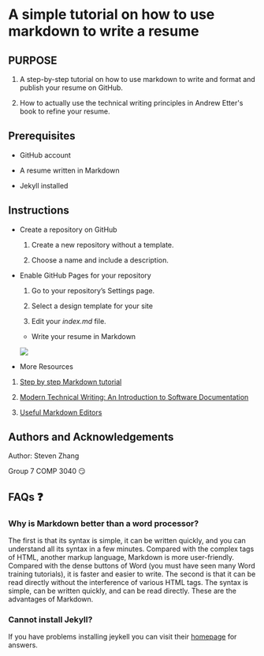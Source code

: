 # **A simple tutorial on how to use markdown to write a resume**

## **PURPOSE**

1.  A step-by-step tutorial on how to use markdown to write and format and
    publish your resume on GitHub.

2.  How to actually use the technical writing principles in Andrew Etter's book
    to refine your resume.

## **Prerequisites**

-   GitHub account

-   A resume written in Markdown

-   Jekyll installed

## **Instructions**

-   Create a repository on GitHub

    1.  Create a new repository without a template.

    2.  Choose a name and include a description.

-   Enable GitHub Pages for your repository

    1.  Go to your repository’s Settings page.

    2.  Select a design template for your site

    3.  Edit your *index.md* file.

    -   Write your resume in Markdown

    ![](https://imgur.com/3EMAGbt.gif)

-   More Resources

1.  [Step by step Markdown tutorial](https://www.markdowntutorial.com/)

2.  [Modern Technical Writing: An Introduction to Software
    Documentation](https://www.amazon.ca/Modern-Technical-Writing-Introduction-Documentation-ebook/dp/B01A2QL9SS)

3.  [Useful Markdown
    Editors](https://opensource.com/article/21/10/markdown-editors)

## **Authors and Acknowledgements**

Author: Steven Zhang

Group 7 COMP 3040 😏

## **FAQs ❓**

### Why is Markdown better than a word processor?

The first is that its syntax is simple, it can be written quickly, and you can
understand all its syntax in a few minutes. Compared with the complex tags of
HTML, another markup language, Markdown is more user-friendly. Compared with the
dense buttons of Word (you must have seen many Word training tutorials), it is
faster and easier to write. The second is that it can be read directly without
the interference of various HTML tags. The syntax is simple, can be written
quickly, and can be read directly. These are the advantages of Markdown.

### Cannot install Jekyll? 

If you have problems installing jeykell you can visit their
[homepage](https://jekyllrb.com/docs/troubleshooting/) for answers.
